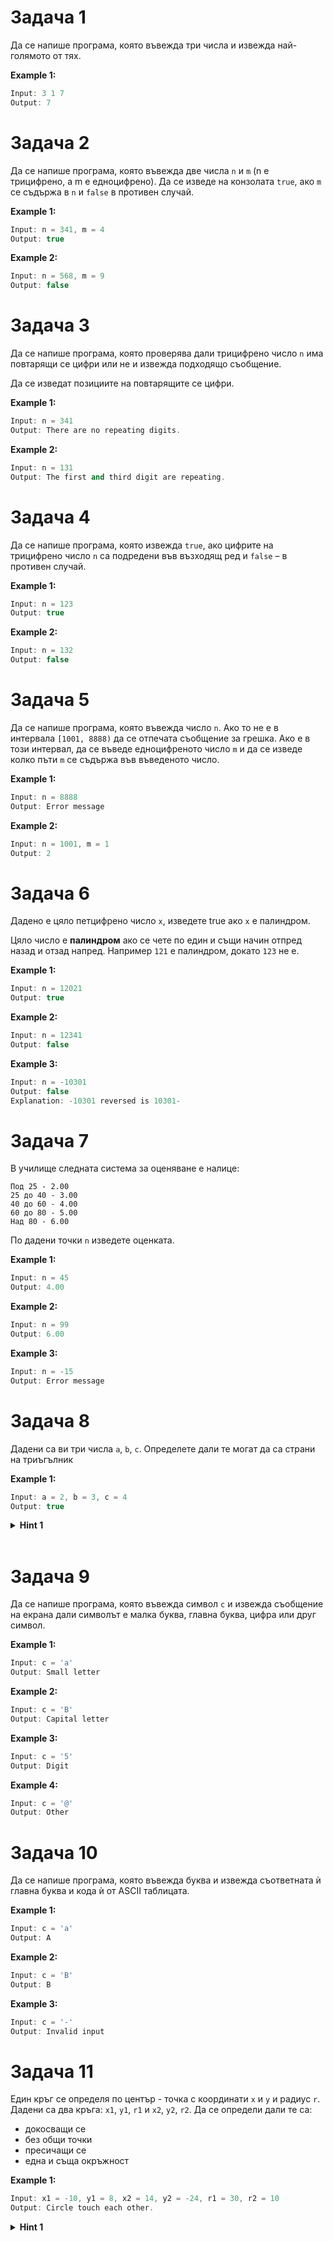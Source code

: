 # Задача 1
Да се напише програма, която въвежда три числа и извежда най-голямото от тях.

**Example 1:**
```c++
Input: 3 1 7
Output: 7
```
# Задача 2
Да се напише програма, която въвежда две числа `n` и `m` (n е трицифрено, а m е едноцифрено). Да се изведе на конзолата `true`, ако `m` се съдържа в `n` и `false` в противен случай.

**Example 1:**
```c++
Input: n = 341, m = 4
Output: true
```


**Example 2:**
```c++
Input: n = 568, m = 9
Output: false
```


# Задача 3
Да се напише програма, която проверява дали трицифрено число `n` има повтарящи се цифри или не и извежда подходящо съобщение.

Да се изведат позициите на повтарящите се цифри.

**Example 1:**
```c++
Input: n = 341
Output: There are no repeating digits.
```


**Example 2:**
```c++
Input: n = 131
Output: The first and third digit are repeating.
```

# Задача 4
Да се напише програма, която извежда `true`, ако цифрите на трицифрено число `n` са подредени във възходящ ред и `false` – в противен случай.

**Example 1:**
```c++
Input: n = 123
Output: true
```


**Example 2:**
```c++
Input: n = 132
Output: false
```

# Задача 5
Да се напише програма, която въвежда число `n`. Ако то не е в интервала `[1001, 8888)` да се отпечата съобщение за грешка. Ако е в този интервал, да се въведе едноцифреното число `m` и да се изведе колко пъти `m` се съдържа във въведеното число.

**Example 1:**
```c++
Input: n = 8888
Output: Error message
```


**Example 2:**
```c++
Input: n = 1001, m = 1
Output: 2
```

# Задача 6
Дадено е цяло петцифрено число `x`, изведете true ако `x` е палиндром.

Цяло число е **палиндром** ако се чете по един и същи начин отпред назад и отзад напред. Например `121` е палиндром, докато `123` не е.

**Example 1:**
```c++
Input: n = 12021
Output: true
```

**Example 2:**
```c++
Input: n = 12341
Output: false
```

**Example 3:**
```c++
Input: n = -10301
Output: false
Explanation: -10301 reversed is 10301-
```

# Задача 7
В училище следната система за оценяване е налице:
```
Под 25 - 2.00
25 до 40 - 3.00
40 до 60 - 4.00
60 до 80 - 5.00
Над 80 - 6.00
```
По дадени точки `n` изведете оценката.

**Example 1:**
```c++
Input: n = 45
Output: 4.00
```


**Example 2:**
```c++
Input: n = 99
Output: 6.00
```
**Example 3:**
```c++
Input: n = -15
Output: Error message
```

# Задача 8
Дадени са ви три числа `a`, `b`, `c`. Определете дали те могат да са страни на триъгълник

**Example 1:**
```c++
Input: a = 2, b = 3, c = 4
Output: true
```
<details><summary><b>Hint 1</b></summary>
<p>

![](https://www.mathwarehouse.com/geometry/triangles/images/triangle-inequality-theorem/imagestriangle-inequality-theorempicture-of-triangle-inequality-theorem-and-formula.webp)
</p>
</details>
<br>

# Задача 9
Да се напише програма, която въвежда символ `c` и извежда съобщение на екрана дали символът е малка буква, главна буква, цифра или друг символ.

**Example 1:**
```c++
Input: c = 'a'
Output: Small letter
```
**Example 2:**
```c++
Input: c = 'B'
Output: Capital letter
```

**Example 3:**
```c++
Input: c = '5'
Output: Digit
```
**Example 4:**
```c++
Input: c = '@'
Output: Other
```

# Задача 10
Да се напише програма, която въвежда буква и извежда съответната ѝ главна буква и кода ѝ от ASCII таблицата.

**Example 1:**
```c++
Input: c = 'a'
Output: A
```
**Example 2:**
```c++
Input: c = 'B'
Output: B
```
**Example 3:**
```c++
Input: c = '-'
Output: Invalid input
```

# Задача 11
Един кръг се определя по център - точка с координати `x` и `y` и радиус `r`. Дадени са два кръга: `x1`, `y1`, `r1` и `x2`, `y2`, `r2`. Да се определи дали те са:
- докосващи се
- без общи точки
- пресичащи се
- една и съща окръжност 

**Example 1:**
```c++
Input: x1 = -10, y1 = 8, x2 = 14, y2 = -24, r1 = 30, r2 = 10
Output: Circle touch each other.
```
<details><summary><b>Hint 1</b></summary>
<p>

Не забравяйте, че координатите на точка могат да са дробни числа.
</p>
</details>
<br>
